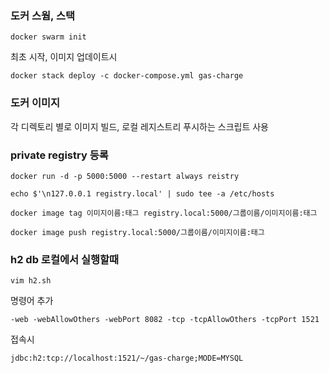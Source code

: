 ### 도커 스웜, 스택

``docker swarm init``

최초 시작, 이미지 업데이트시

``docker stack deploy -c docker-compose.yml gas-charge``

### 도커 이미지

각 디렉토리 별로 이미지 빌드, 로컬 레지스트리 푸시하는 스크립트 사용

### private registry 등록

``docker run -d -p 5000:5000 --restart always reistry``

``echo $'\n127.0.0.1 registry.local' | sudo tee -a /etc/hosts``

``docker image tag 이미지이름:태그 registry.local:5000/그룹이름/이미지이름:태그``

``docker image push registry.local:5000/그룹이름/이미지이름:태그``

### h2 db 로컬에서 실행할때

``vim h2.sh``

명령어 추가

``-web -webAllowOthers -webPort 8082 -tcp -tcpAllowOthers -tcpPort 1521`` 

접속시

``jdbc:h2:tcp://localhost:1521/~/gas-charge;MODE=MYSQL``